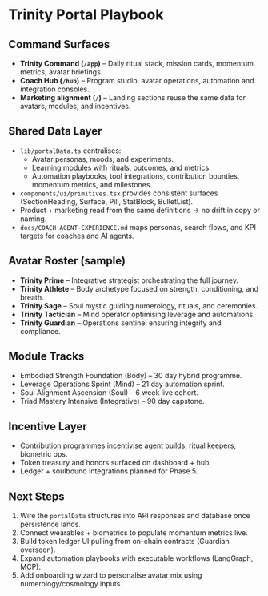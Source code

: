 # Trinity Portal Playbook

## Command Surfaces
- **Trinity Command (`/app`)** – Daily ritual stack, mission cards, momentum metrics, avatar briefings.
- **Coach Hub (`/hub`)** – Program studio, avatar operations, automation and integration consoles.
- **Marketing alignment (`/`)** – Landing sections reuse the same data for avatars, modules, and incentives.

## Shared Data Layer
- `lib/portalData.ts` centralises:
  - Avatar personas, moods, and experiments.
  - Learning modules with rituals, outcomes, and metrics.
  - Automation playbooks, tool integrations, contribution bounties, momentum metrics, and milestones.
- `components/ui/primitives.tsx` provides consistent surfaces (SectionHeading, Surface, Pill, StatBlock, BulletList).
- Product + marketing read from the same definitions → no drift in copy or naming.
- `docs/COACH-AGENT-EXPERIENCE.md` maps personas, search flows, and KPI targets for coaches and AI agents.

## Avatar Roster (sample)
- **Trinity Prime** – Integrative strategist orchestrating the full journey.
- **Trinity Athlete** – Body archetype focused on strength, conditioning, and breath.
- **Trinity Sage** – Soul mystic guiding numerology, rituals, and ceremonies.
- **Trinity Tactician** – Mind operator optimising leverage and automations.
- **Trinity Guardian** – Operations sentinel ensuring integrity and compliance.

## Module Tracks
- Embodied Strength Foundation (Body) – 30 day hybrid programme.
- Leverage Operations Sprint (Mind) – 21 day automation sprint.
- Soul Alignment Ascension (Soul) – 6 week live cohort.
- Triad Mastery Intensive (Integrative) – 90 day capstone.

## Incentive Layer
- Contribution programmes incentivise agent builds, ritual keepers, biometric ops.
- Token treasury and honors surfaced on dashboard + hub.
- Ledger + soulbound integrations planned for Phase 5.

## Next Steps
1. Wire the `portalData` structures into API responses and database once persistence lands.
2. Connect wearables + biometrics to populate momentum metrics live.
3. Build token ledger UI pulling from on-chain contracts (Guardian overseen).
4. Expand automation playbooks with executable workflows (LangGraph, MCP).
5. Add onboarding wizard to personalise avatar mix using numerology/cosmology inputs.
